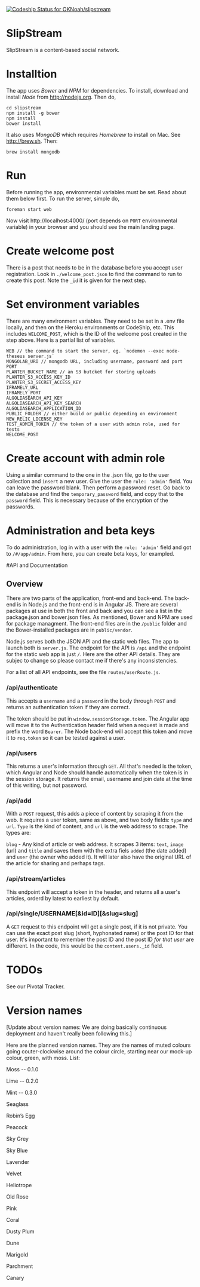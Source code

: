 [ ![Codeship Status for OKNoah/slipstream](https://codeship.com/projects/e25e8050-988b-0132-afbc-261ab1ce0f66/status?branch=master)](https://codeship.com/projects/63416)

# SlipStream

SlipStream is a content-based social network.

# Installtion

The app uses *Bower* and *NPM* for dependencies. To install, download and install *Node* from http://nodejs.org. Then do,

	cd slipstream
	npm install -g bower
	npm install
	bower install

It also uses *MongoDB* which requires *Homebrew* to install on Mac. See http://brew.sh. Then:

	brew install mongodb

# Run

Before running the app, environmental variables must be set. Read about them below first. To run the server, simple do,

	foreman start web

Now visit http://localhost:4000/ (port depends on `PORT` environmental variable) in your browser and you should see the main landing page.

# Create welcome post

There is a post that needs to be in the database before you accept user registration. Look in `./welcome_post.json` to find the command to run to create this post. Note the `_id` it is given for the next step.

# Set environment variables

There are many environment variables. They need to be set in a .env file locally, and then on the Heroku environments or CodeShip, etc. This includes `WELCOME_POST`, which is the ID of the welcome post created in the step above. Here is a partial list of variables.

	WEB // the command to start the server, eg. `nodemon --exec node-theseus server.js`
	MONGOLAB_URI // mongodb URL, including username, password and port
	PORT
	PLANTER_BUCKET_NAME // an S3 butcket for storing uploads
	PLANTER_S3_ACCESS_KEY_ID
	PLANTER_S3_SECRET_ACCESS_KEY
	IFRAMELY_URL
	IFRAMELY_PORT
	ALGOLIASEARCH_API_KEY
	ALGOLIASEARCH_API_KEY_SEARCH
	ALGOLIASEARCH_APPLICATION_ID
	PUBLIC_FOLDER // either build or public depending on environment
	NEW_RELIC_LICENSE_KEY
	TEST_ADMIN_TOKEN // the token of a user with admin role, used for tests
	WELCOME_POST

# Create account with admin role

Using a similar command to the one in the .json file, go to the user collection and `insert` a new user. Give the user the `role: 'admin'` field. You can leave the password blank. Then perform a password reset. Go back to the database and find the `temporary_password` field, and copy that to the `password` field. This is necessary because of the encryption of the passwords.

# Administration and beta keys

To do administration, log in with a user with the `role: 'admin'` field and got to `/#/app/admin`. From here, you can create beta keys, for exampled.

#API and Documentation

## Overview

There are two parts of the application, front-end and back-end. The back-end is in Node.js and the front-end is in Angular JS. There are several packages at use in both the front and back and you can see a list in the package.json and bower.json files. As mentioned, Bower and NPM are used for package managment. The front-end files are in the `/public` folder and the Bower-installed packages are in `public/vendor`.

Node.js serves both the JSON API and the static web files. The app to launch both is `server.js`. The endpoint for the API is `/api` and the endpoint for the static web app is just `/`. Here are the other API details. They are subjec to change so please contact me if there's any inconsistencies.

For a list of all API endpoints, see the file `routes/userRoute.js`.

### /api/authenticate

This accepts a `username` and a `password` in the body through `POST` and returns an authentication token if they are correct.

The token should be put in `window.sessionStorage.token`. The Angular app will move it to the Authentication header field when a request is made and prefix the word `Bearer`. The Node back-end will accept this token and move it to `req.token` so it can be tested against a user.

### /api/users

This returns a user's information through `GET`. All that's needed is the token, which Angular and Node should handle automatically when the token is in the session storage. It returns the email, username and join date at the time of this writing, but not password.

### /api/add

With a `POST` request, this adds a piece of content by scraping it from the web. It requires a user token, same as above, and two body fields: `type` and `url`. `Type` is the kind of content, and `url` is the web address to scrape. The types are:

`blog` - Any kind of article or web address. It scrapes 3 items: `text`, `image` (url) and `title` and saves them with the extra fiels `added` (the date added) and `user` (the owner who added it). It will later also have the original URL of the article for sharing and perhaps tags.

### /api/stream/articles

This endpoint will accept a token in the header, and returns all a user's articles, orderd by latest to earliest by default.

### /api/single/USERNAME[&id=ID][&slug=slug]

A `GET` request to this endpoint will get a single post, if it is not private. You can use the exact post slug (short, hyphonated name) or the post ID for that user. It's important to remember the post ID and the post ID _for that user_ are different. In the code, this would be the `content.users._id` field. 

# TODOs

See our Pivotal Tracker.

# Version names

[Update about version names: We are doing basically continuous deployment and haven't really been following this.]

Here are the planned version names. They are the names of muted colours going couter-clockwise around the colour circle, starting near our mock-up colour, green, with moss. List:

Moss -- 0.1.0

Lime -- 0.2.0

Mint -- 0.3.0

Seaglass

Robin’s Egg

Peacock

Sky Grey

Sky Blue

Lavender

Velvet

Heliotrope

Old Rose

Pink

Coral

Dusty Plum

Dune

Marigold

Parchment

Canary
